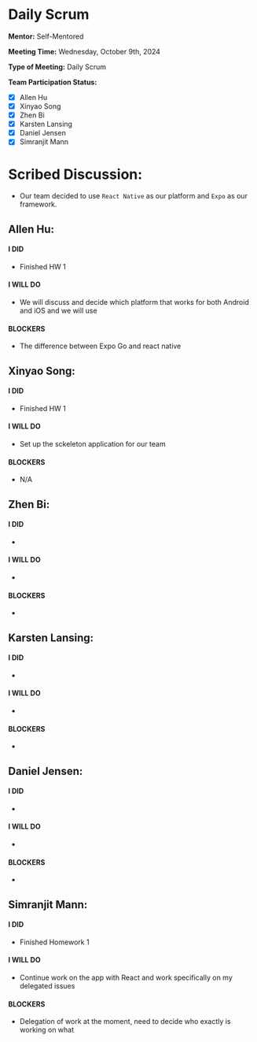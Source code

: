 # Daily Scrum

**Mentor:** Self-Mentored

**Meeting Time:** Wednesday, October 9th, 2024

**Type of Meeting:** Daily Scrum

**Team Participation Status:** 
- [x] Allen Hu 
- [x] Xinyao Song 
- [x] Zhen Bi 
- [x] Karsten Lansing 
- [x] Daniel Jensen 
- [x] Simranjit Mann 

# **Scribed Discussion:**
- Our team decided to use `React Native` as our platform and `Expo` as our framework.

## **Allen Hu:**  
#### **I DID**  
- Finished HW 1

#### **I WILL DO**  
- We will discuss and decide which platform that works for both Android and iOS and we will use 

#### **BLOCKERS**  
- The difference between Expo Go and react native

## **Xinyao Song:**  
#### **I DID**  
- Finished HW 1

#### **I WILL DO**  
- Set up the sckeleton application for our team

#### **BLOCKERS**  
- N/A 

## **Zhen Bi:**  
#### **I DID**  
- 

#### **I WILL DO**  
- 

#### **BLOCKERS**  
- 

## **Karsten Lansing:**  
#### **I DID**  
- 

#### **I WILL DO**  
- 

#### **BLOCKERS**  
- 

## **Daniel Jensen:**  
#### **I DID**  
- 

#### **I WILL DO**  
- 

#### **BLOCKERS**  
-

## **Simranjit Mann:**  
#### **I DID**  
- Finished Homework 1

#### **I WILL DO**  
- Continue work on the app with React and work specifically on my delegated issues

#### **BLOCKERS**  
- Delegation of work at the moment, need to decide who exactly is working on what
